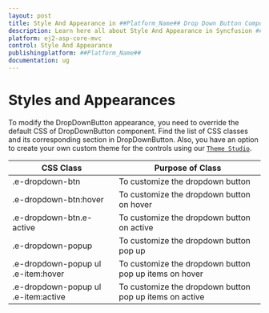 ```yaml
---
layout: post
title: Style And Appearance in ##Platform_Name## Drop Down Button Component
description: Learn here all about Style And Appearance in Syncfusion ##Platform_Name## Drop Down Button component of Syncfusion Essential JS 2 and more.
platform: ej2-asp-core-mvc
control: Style And Appearance
publishingplatform: ##Platform_Name##
documentation: ug
---
```



# Styles and Appearances

To modify the DropDownButton appearance, you need to override the default CSS of DropDownButton component. Find the list of CSS classes and its corresponding section in DropDownButton. Also, you have an option to create your own custom theme for the controls using our [`Theme Studio`](https://ej2.syncfusion.com/themestudio/?theme=material).

| CSS Class | Purpose of Class |
|-----|-----|
| .e-dropdown-btn | To customize the dropdown button |
| .e-dropdown-btn:hover | To customize the dropdown button on hover |
| .e-dropdown-btn.e-active | To customize the dropdown button on active |
| .e-dropdown-popup | To customize the dropdown button pop up |
| .e-dropdown-popup ul .e-item:hover | To customize the dropdown button pop up items on hover |
| .e-dropdown-popup ul .e-item:active | To customize the dropdown button pop up items on active |